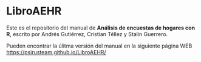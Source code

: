 # LibroAEHR

Este es el repositorio del manual de **Análisis de encuestas de hogares con R**, escrito por Andrés Gutiérrez, Cristian Téllez y Stalin Guerrero.

Pueden encontrar la úlitma versión del manual en la siguiente página WEB
https://psirusteam.github.io/LibroAEHR/
